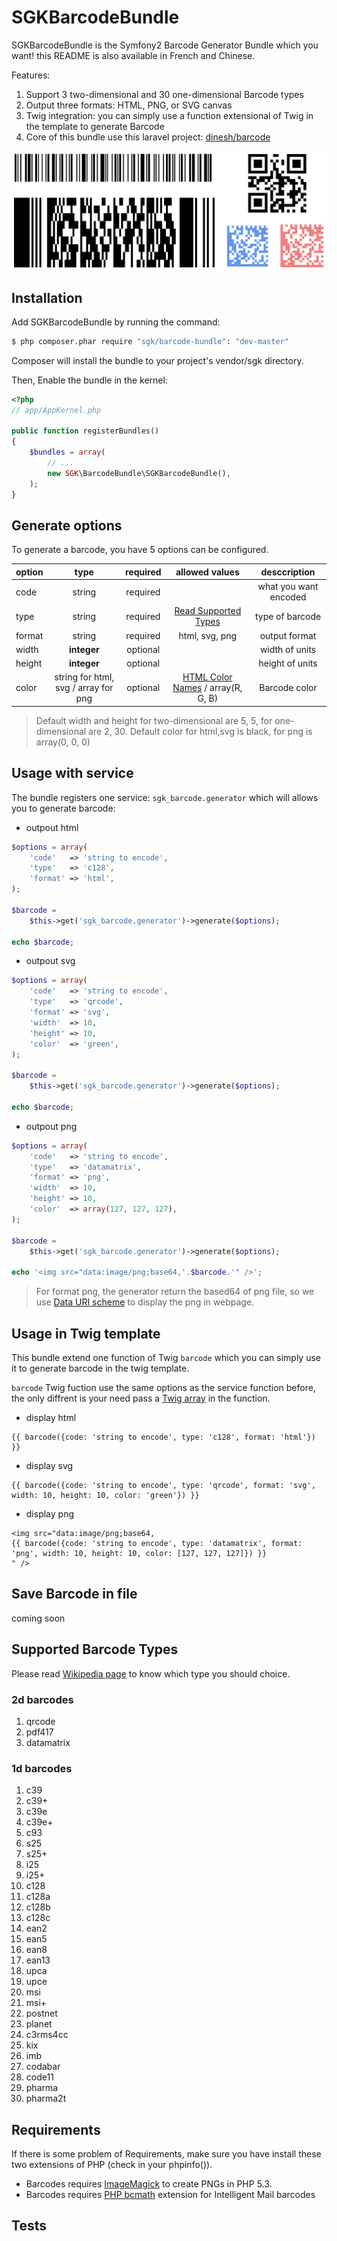 # SGKBarcodeBundle

SGKBarcodeBundle is the Symfony2 Barcode Generator Bundle which you want! this README is also available in French and Chinese.

Features:

1. Support 3 two-dimensional and 30 one-dimensional Barcode types
2. Output three formats: HTML, PNG, or SVG canvas
3. Twig integration: you can simply use a function extensional of Twig in the template to generate Barcode
4. Core of this bundle use this laravel project: [dinesh/barcode](https://github.com/dineshrabara/barcode)

![SGKBarcodeBundle](Resources/doc/barcode.png)

## Installation

Add SGKBarcodeBundle by running the command:

```sh
$ php composer.phar require "sgk/barcode-bundle": "dev-master"
```
Composer will install the bundle to your project's vendor/sgk directory.

Then, Enable the bundle in the kernel:

```php
<?php
// app/AppKernel.php

public function registerBundles()
{
    $bundles = array(
        // ...
        new SGK\BarcodeBundle\SGKBarcodeBundle(),
    );
}
```

## Generate options

To generate a barcode, you have 5 options can be configured.

|option|type   |required|allowed values|desccription                |
|------|:-----:|:------:|:------------:|:---------------------------:|
|code  |string |required|              |what you want encoded|
|type  |string |required|[Read Supported Types](#supported-barcode-types)|type of barcode|
|format|string |required|html, svg, png|output format|
|width |**integer**|optional|              |width of units|
|height|**integer**|optional|              |height of units|
|color |string for html, svg / array for png|optional|[HTML Color Names](http://www.w3schools.com/html/html_colornames.asp) / array(R, G, B)|Barcode color|

> Default width and height for two-dimensional are 5, 5, for one-dimensional are 2, 30.
> Default color for html,svg is black, for png is array(0, 0, 0)

## Usage with service
  
The bundle registers one service: ``sgk_barcode.generator`` which will allows you to generate barcode:

* outpout html
```php
$options = array(
    'code'   => 'string to encode',
    'type'   => 'c128',
    'format' => 'html',
);

$barcode =
    $this->get('sgk_barcode.generator')->generate($options);
    
echo $barcode;
```

* outpout svg
```php
$options = array(
    'code'   => 'string to encode',
    'type'   => 'qrcode',
    'format' => 'svg',
    'width'  => 10,
    'height' => 10,
    'color'  => 'green',
);

$barcode =
    $this->get('sgk_barcode.generator')->generate($options);
    
echo $barcode;
```

* outpout png
```php
$options = array(
    'code'   => 'string to encode',
    'type'   => 'datamatrix',
    'format' => 'png',
    'width'  => 10,
    'height' => 10,
    'color'  => array(127, 127, 127),
);

$barcode =
    $this->get('sgk_barcode.generator')->generate($options);
    
echo '<img src="data:image/png;base64,'.$barcode.'" />';
```
> For format png, the generator return the based64 of png file, so we use [Data URI scheme](http://en.wikipedia.org/wiki/Data_URI_scheme) to display the png in webpage.

## Usage in Twig template

This bundle extend one function of Twig ``barcode`` which you can simply use it to generate barcode in the twig template.

``barcode`` Twig fuction use the same options as the service function before, the only diffrent is your need pass a [Twig array](http://twig.sensiolabs.org/doc/templates.html#literals) in the function.

* display html

```twig
{{ barcode({code: 'string to encode', type: 'c128', format: 'html'}) }}
```

* display svg

```twig
{{ barcode({code: 'string to encode', type: 'qrcode', format: 'svg', width: 10, height: 10, color: 'green'}) }}
```

* display png

```twig
<img src="data:image/png;base64,
{{ barcode({code: 'string to encode', type: 'datamatrix', format: 'png', width: 10, height: 10, color: [127, 127, 127]}) }}
" />
```

## Save Barcode in file

coming soon

## Supported Barcode Types

Please read [Wikipedia page](http://en.wikipedia.org/wiki/Barcode) to know which type you should choice. 

### 2d barcodes

1. qrcode
2. pdf417
3. datamatrix

### 1d barcodes

1. c39
2. c39+
3. c39e
4. c39e+
5. c93
6. s25
7. s25+
8. i25
9. i25+
10. c128
11. c128a
12. c128b
13. c128c
14. ean2
15. ean5
16. ean8
17. ean13
18. upca
19. upce
20. msi
21. msi+
22. postnet
23. planet
24. c3rms4cc
25. kix
26. imb
27. codabar
28. code11
29. pharma
30. pharma2t

## Requirements

If there is some problem of Requirements, make sure you have install these two extensions of PHP (check in your phpinfo()).

- Barcodes requires [ImageMagick](http://php.net/manual/en/book.imagick.php) to create PNGs in PHP 5.3.
- Barcodes requires [PHP bcmath](http://php.net/manual/en/book.bc.php) extension for Intelligent Mail barcodes

## Tests
